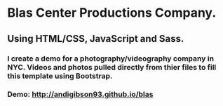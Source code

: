 # Blas Center Productions Company. 

## Using HTML/CSS, JavaScript and Sass.

### I create a demo for a photography/videography company in NYC. Videos and photos pulled directly from thier files to fill this template using Bootstrap.

### Demo: http://andigibson93.github.io/blas 
